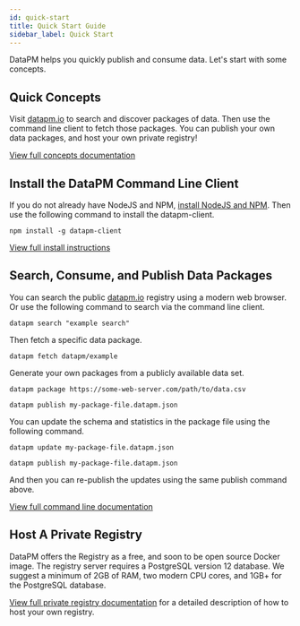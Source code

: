 ```yaml
---
id: quick-start
title: Quick Start Guide
sidebar_label: Quick Start
---
```


DataPM helps you quickly publish and consume data. Let's start with some concepts.

## Quick Concepts

Visit [datapm.io](https://datapm.io) to search and discover packages of data. Then use the command line client to fetch those packages. You can publish your own data packages, and host your own private registry!

[View full concepts documentation](concepts.md)

## Install the DataPM Command Line Client

If you do not already have NodeJS and NPM, <a href="https://nodejs.org/en/" target="_blank">install NodeJS and NPM</a>. Then use the following command to install the datapm-client.

```text
npm install -g datapm-client
```

[View full install instructions](command-line-client.md)

## Search, Consume, and Publish Data Packages

You can search the public [datapm.io](https://datapm.io) registry using a modern web browser. Or use the following command to search via the command line client.

```text
datapm search "example search"
```

Then fetch a specific data package.

```text
datapm fetch datapm/example
```

Generate your own packages from a publicly available data set.

```text
datapm package https://some-web-server.com/path/to/data.csv

datapm publish my-package-file.datapm.json
```

You can update the schema and statistics in the package file using the following command.

```text
datapm update my-package-file.datapm.json

datapm publish my-package-file.datapm.json
```

And then you can re-publish the updates using the same publish command above.

[View full command line documentation](command-line-client.md)

## Host A Private Registry

DataPM offers the Registry as a free, and soon to be open source Docker image. The registry server requires a PostgreSQL version 12 database. We suggest a minimum of 2GB of RAM, two modern CPU cores, and 1GB+ for the PostgreSQL database.

[View full private registry documentation](private-registry.md) for a detailed description of how to host your own registry.
